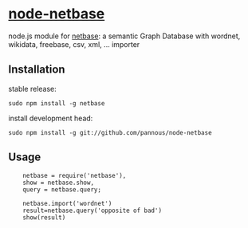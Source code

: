 # [node-netbase](https://github.com/pannous/node-netbase)
node.js module for [netbase](https://github.com/pannous/netbase): a semantic Graph Database with wordnet, wikidata, freebase, csv, xml, ... importer


## Installation
stable release:

`sudo npm install -g netbase`


install development head:

`sudo npm install -g git://github.com/pannous/node-netbase`

## Usage
```
    netbase = require('netbase'),
    show = netbase.show,
    query = netbase.query;
    
    netbase.import('wordnet')
    result=netbase.query('opposite of bad')
    show(result)
```

